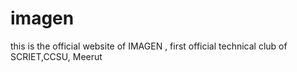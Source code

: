 # imagen
this is the official website of IMAGEN , first official technical club of SCRIET,CCSU, Meerut
